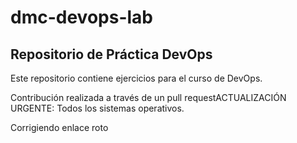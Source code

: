 # dmc-devops-lab

## Repositorio de Práctica DevOps

Este repositorio contiene ejercicios para el curso de DevOps.

Contribución realizada a través de un pull requestACTUALIZACIÓN URGENTE: Todos los sistemas operativos.

Corrigiendo enlace roto